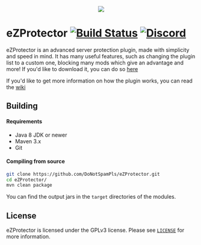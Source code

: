 <p align="center"><img src="https://owo.whats-th.is/b120fb.png"></p>

# eZProtector [![Build Status](https://github.com/DoNotSpamPls/eZProtector/workflows/Java%20CI/badge.svg)](https://github.com/DoNotSpamPls/eZProtector/actions) [![Discord](https://img.shields.io/discord/390942438061113344.svg)](https://discord.gg/UGhVcBB)

eZProtector is an advanced server protection plugin, made with simplicity and speed in mind. It has many useful features, such as changing the plugin list to a custom one, blocking many mods which give an advantage and more! If you'd like to download it, you can do so [here](https://papermc.io/forums/t/1-12-2-1-14-x-ezprotector/1361)

If you'd like to get more information on how the plugin works, you can read the [wiki](https://github.com/DoNotSpamPls/eZProtector/wiki)

## Building

#### Requirements
* Java 8 JDK or newer
* Maven 3.x
* Git

#### Compiling from source
```sh
git clone https://github.com/DoNotSpamPls/eZProtector.git
cd eZProtector/
mvn clean package
```

You can find the output jars in the `target` directories of the modules.

## License
eZProtector is licensed under the GPLv3 license. Please see [`LICENSE`](https://github.com/DoNotSpamPls/eZProtector/blob/master/LICENSE) for more information.
